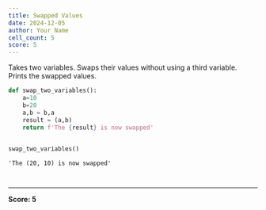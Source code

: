 ```yaml
---
title: Swapped Values
date: 2024-12-05
author: Your Name
cell_count: 5
score: 5
---
```


Takes two variables.
Swaps their values without using a third variable.
Prints the swapped values.


```python
def swap_two_variables():
    a=10
    b=20
    a,b = b,a
    result = (a,b)
    return f'The {result} is now swapped'
    
```


```python
swap_two_variables()
```




    'The (20, 10) is now swapped'




```python

```


```python

```


---
**Score: 5**
